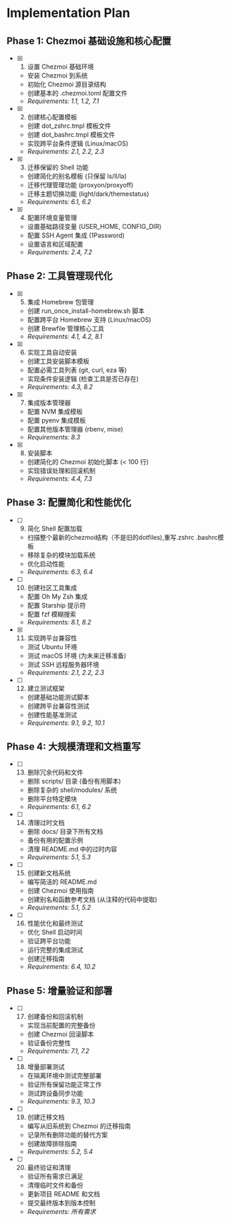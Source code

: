 # Implementation Plan

## Phase 1: Chezmoi 基础设施和核心配置

- [x] 1. 设置 Chezmoi 基础环境
  - 安装 Chezmoi 到系统
  - 初始化 Chezmoi 源目录结构
  - 创建基本的 .chezmoi.toml 配置文件
  - _Requirements: 1.1, 1.2, 7.1_

- [x] 2. 创建核心配置模板
  - 创建 dot_zshrc.tmpl 模板文件
  - 创建 dot_bashrc.tmpl 模板文件
  - 实现跨平台条件逻辑 (Linux/macOS)
  - _Requirements: 2.1, 2.2, 2.3_

- [x] 3. 迁移保留的 Shell 功能
  - 创建简化的别名模板 (只保留 ls/ll/la)
  - 迁移代理管理功能 (proxyon/proxyoff)
  - 迁移主题切换功能 (light/dark/themestatus)
  - _Requirements: 6.1, 6.2_

- [x] 4. 配置环境变量管理
  - 设置基础路径变量 (USER_HOME, CONFIG_DIR)
  - 配置 SSH Agent 集成 (1Password)
  - 设置语言和区域配置
  - _Requirements: 2.4, 7.2_

## Phase 2: 工具管理现代化

- [x] 5. 集成 Homebrew 包管理
  - 创建 run_once_install-homebrew.sh 脚本
  - 配置跨平台 Homebrew 支持 (Linux/macOS)
  - 创建 Brewfile 管理核心工具
  - _Requirements: 4.1, 4.2, 8.1_

- [x] 6. 实现工具自动安装
  - 创建工具安装脚本模板
  - 配置必需工具列表 (git, curl, eza 等)
  - 实现条件安装逻辑 (检查工具是否已存在)
  - _Requirements: 4.3, 8.2_

- [x] 7. 集成版本管理器
  - 配置 NVM 集成模板
  - 配置 pyenv 集成模板
  - 配置其他版本管理器 (rbenv, mise)
  - _Requirements: 8.3_

- [x] 8. 安装脚本
  - 创建简化的 Chezmoi 初始化脚本 (< 100 行)
  - 实现错误处理和回滚机制
  - _Requirements: 4.4, 7.3_

## Phase 3: 配置简化和性能优化

- [ ] 9. 简化 Shell 配置加载
  - 扫描整个最新的chezmoi结构（不是旧的dotfiles),重写.zshrc .bashrc模板
  - 移除复杂的模块加载系统
  - 优化启动性能 
  - _Requirements: 6.3, 6.4_

- [ ] 10. 创建社区工具集成
  - 配置 Oh My Zsh 集成
  - 配置 Starship 提示符
  - 配置 fzf 模糊搜索
  - _Requirements: 8.1, 8.2_

- [x] 11. 实现跨平台兼容性
  - 测试 Ubuntu 环境
  - 测试 macOS 环境 (为未来迁移准备)
  - 测试 SSH 远程服务器环境
  - _Requirements: 2.1, 2.2, 2.3_

- [ ] 12. 建立测试框架
  - 创建基础功能测试脚本
  - 创建跨平台兼容性测试
  - 创建性能基准测试
  - _Requirements: 9.1, 9.2, 10.1_

## Phase 4: 大规模清理和文档重写

- [ ] 13. 删除冗余代码和文件
  - 删除 scripts/ 目录 (备份有用脚本)
  - 删除复杂的 shell/modules/ 系统
  - 删除平台特定模块
  - _Requirements: 6.1, 6.2_

- [ ] 14. 清理过时文档
  - 删除 docs/ 目录下所有文档
  - 备份有用的配置示例
  - 清理 README.md 中的过时内容
  - _Requirements: 5.1, 5.3_

- [ ] 15. 创建新文档系统
  - 编写简洁的 README.md
  - 创建 Chezmoi 使用指南
  - 创建别名和函数参考文档 (从注释的代码中提取)
  - _Requirements: 5.1, 5.2_

- [ ] 16. 性能优化和最终测试
  - 优化 Shell 启动时间
  - 验证跨平台功能
  - 运行完整的集成测试
  - 创建迁移指南
  - _Requirements: 6.4, 10.2_

## Phase 5: 增量验证和部署

- [ ] 17. 创建备份和回滚机制
  - 实现当前配置的完整备份
  - 创建 Chezmoi 回滚脚本
  - 验证备份完整性
  - _Requirements: 7.1, 7.2_

- [ ] 18. 增量部署测试
  - 在隔离环境中测试完整部署
  - 验证所有保留功能正常工作
  - 测试跨设备同步功能
  - _Requirements: 9.3, 10.3_

- [ ] 19. 创建迁移文档
  - 编写从旧系统到 Chezmoi 的迁移指南
  - 记录所有删除功能的替代方案
  - 创建故障排除指南
  - _Requirements: 5.2, 5.4_

- [ ] 20. 最终验证和清理
  - 验证所有需求已满足
  - 清理临时文件和备份
  - 更新项目 README 和文档
  - 提交最终版本到版本控制
  - _Requirements: 所有需求_
